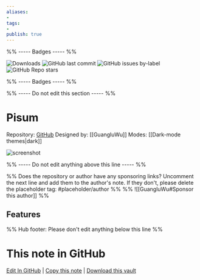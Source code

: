 ```yaml
---
aliases:
- 
tags: 
- 
publish: true
---
```


%% ----- Badges ----- %%

![Downloads](https://img.shields.io/badge/downloads-15722-573E7A?style=for-the-badge&logo=)
![GitHub last commit](https://img.shields.io/github/last-commit/GuangluWu/obsidian-pisum?color=573E7A&label=last%20update&logo=github&style=for-the-badge)
![GitHub issues by-label](https://img.shields.io/github/issues/GuangluWu/obsidian-pisum/help%20wanted?color=573E7A&logo=github&style=for-the-badge) 
![GitHub Repo stars](https://img.shields.io/github/stars/GuangluWu/obsidian-pisum?color=573E7A&logo=github&style=for-the-badge)

%% ----- Badges ----- %%

%% ----- Do not edit this section ----- %%

# Pisum

Repository: [GitHub](https://github.com/GuangluWu/obsidian-pisum)
Designed by: [[GuangluWu]]
Modes: [[Dark-mode themes|dark]]



![screenshot](https://github.com/GuangluWu/obsidian-pisum/raw/HEAD/fullpower.png)

%% ----- Do not edit anything above this line ----- %% 

%% Does the repository or author have any sponsoring links? Uncomment the next line and add them to the author's note. If they don't, please delete the placeholder tag: #placeholder/author %%
%% ![[GuangluWu#Sponsor this author]] %%


## Features



%% Hub footer: Please don't edit anything below this line %%

# This note in GitHub

<span class="git-footer">[Edit In GitHub](https://github.dev/obsidian-community/obsidian-hub/blob/main/02%20-%20Community%20Expansions/02.05%20All%20Community%20Expansions/Themes/Pisum.md "git-hub-edit-note") | [Copy this note](https://raw.githubusercontent.com/obsidian-community/obsidian-hub/main/02%20-%20Community%20Expansions/02.05%20All%20Community%20Expansions/Themes/Pisum.md "git-hub-copy-note") | [Download this vault](https://github.com/obsidian-community/obsidian-hub/archive/refs/heads/main.zip "git-hub-download-vault") </span>
